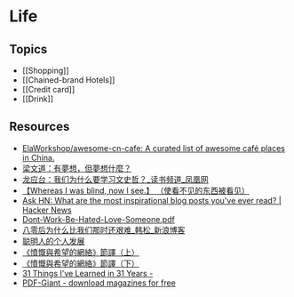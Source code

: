 # Life

## Topics

- [[Shopping]]
- [[Chained-brand Hotels]]
- [[Credit card]]
- [[Drink]]

## Resources

- [ElaWorkshop/awesome-cn-cafe: A curated list of awesome café places in China.](https://github.com/ElaWorkshop/awesome-cn-cafe)
- [梁文道：有夢想，但夢想什麼？](http://www.commentshk.com/2011/12/blog-post_9193.html)
- [龙应台：我们为什么要学习文史哲？_读书频道_凤凰网](http://book.ifeng.com/shuhua/detail_2011_10/02/9626918_0.shtml)
- [【Whereas I was blind, now I see.】 （使看不见的东西被看见）](https://www.douban.com/note/179299837/)
- [Ask HN: What are the most inspirational blog posts you've ever read? | Hacker News](https://news.ycombinator.com/item?id=4000394)
- [Dont-Work-Be-Hated-Love-Someone.pdf](https://s3-us-west-2.amazonaws.com/notion-static/Jv2IaCVgR5GIfWf4qErG_Dont-Work-Be-Hated-Love-Someone.pdf)
- [八零后为什么比我们那时还艰难_韩松_新浪博客](http://blog.sina.com.cn/s/blog_475741210102dy4z.html)
- [聪明人的个人发展](http://www.stevepavlinachina.com/)
- [《憤慨與希望的網絡》節譯（上）](http://pugs.blogs.com/audrey/2013/12/networks-of-outrage-and-hope-1.html)
- [《憤慨與希望的網絡》節譯（下）](http://pugs.blogs.com/audrey/2013/12/networks-of-outrage-and-hope-2.html)
- [31 Things I've Learned in 31 Years -](http://www.yesandyes.org/2010/09/things-ive-learned.html)
- [PDF-Giant - download magazines for free](http://pdf-giant.com/)
